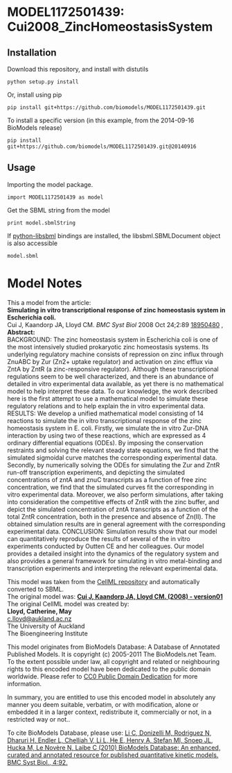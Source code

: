 # MODEL1172501439: Cui2008_ZincHomeostasisSystem

## Installation

Download this repository, and install with distutils

`python setup.py install`

Or, install using pip

`pip install git+https://github.com/biomodels/MODEL1172501439.git`

To install a specific version (in this example, from the 2014-09-16 BioModels release)

`pip install git+https://github.com/biomodels/MODEL1172501439.git@20140916`

## Usage

Importing the model package.

`import MODEL1172501439 as model`

Get the SBML string from the model

`print model.sbmlString`

If [python-libsbml](https://pypi.python.org/pypi/python-libsbml) bindings are
installed, the libsbml.SBMLDocument object is also accessible

`model.sbml`


# Model Notes


This a model from the article:  
**Simulating in vitro transcriptional response of zinc homeostasis system in Escherichia coli.**   
Cui J, Kaandorp JA, Lloyd CM. _BMC Syst Biol_ 2008 Oct 24;2:89
[18950480](http://www.ncbi.nlm.nih.gov/pubmed/18950480) ,  
**Abstract:**   
BACKGROUND: The zinc homeostasis system in Escherichia coli is one of the most
intensively studied prokaryotic zinc homeostasis systems. Its underlying
regulatory machine consists of repression on zinc influx through ZnuABC by Zur
(Zn2+ uptake regulator) and activation on zinc efflux via ZntA by ZntR (a
zinc-responsive regulator). Although these transcriptional regulations seem to
be well characterized, and there is an abundance of detailed in vitro
experimental data available, as yet there is no mathematical model to help
interpret these data. To our knowledge, the work described here is the first
attempt to use a mathematical model to simulate these regulatory relations and
to help explain the in vitro experimental data. RESULTS: We develop a unified
mathematical model consisting of 14 reactions to simulate the in vitro
transcriptional response of the zinc homeostasis system in E. coli. Firstly,
we simulate the in vitro Zur-DNA interaction by using two of these reactions,
which are expressed as 4 ordinary differential equations (ODEs). By imposing
the conservation restraints and solving the relevant steady state equations,
we find that the simulated sigmoidal curve matches the corresponding
experimental data. Secondly, by numerically solving the ODEs for simulating
the Zur and ZntR run-off transcription experiments, and depicting the
simulated concentrations of zntA and znuC transcripts as a function of free
zinc concentration, we find that the simulated curves fit the corresponding in
vitro experimental data. Moreover, we also perform simulations, after taking
into consideration the competitive effects of ZntR with the zinc buffer, and
depict the simulated concentration of zntA transcripts as a function of the
total ZntR concentration, both in the presence and absence of Zn(II). The
obtained simulation results are in general agreement with the corresponding
experimental data. CONCLUSION: Simulation results show that our model can
quantitatively reproduce the results of several of the in vitro experiments
conducted by Outten CE and her colleagues. Our model provides a detailed
insight into the dynamics of the regulatory system and also provides a general
framework for simulating in vitro metal-binding and transcription experiments
and interpreting the relevant experimental data.

This model was taken from the [CellML
repository](http://www.cellml.org/models) and automatically converted to SBML.  
The original model was: [ **Cui J, Kaandorp JA, Lloyd CM. (2008) - version01**
](http://www.cellml.org/models/cui_kaandorp_lloyd_2008_version01)  
The original CellML model was created by:  
**Lloyd, Catherine, May**   
c.lloyd@aukland.ac.nz  
The University of Auckland  
The Bioengineering Institute  

This model originates from BioModels Database: A Database of Annotated
Published Models. It is copyright (c) 2005-2011 The BioModels.net Team.  
To the extent possible under law, all copyright and related or neighbouring
rights to this encoded model have been dedicated to the public domain
worldwide. Please refer to [CC0 Public Domain
Dedication](http://creativecommons.org/publicdomain/zero/1.0/) for more
information.

In summary, you are entitled to use this encoded model in absolutely any
manner you deem suitable, verbatim, or with modification, alone or embedded it
in a larger context, redistribute it, commercially or not, in a restricted way
or not..  
  
To cite BioModels Database, please use: [Li C, Donizelli M, Rodriguez N,
Dharuri H, Endler L, Chelliah V, Li L, He E, Henry A, Stefan MI, Snoep JL,
Hucka M, Le Novère N, Laibe C (2010) BioModels Database: An enhanced, curated
and annotated resource for published quantitative kinetic models. BMC Syst
Biol., 4:92.](http://www.ncbi.nlm.nih.gov/pubmed/20587024)



